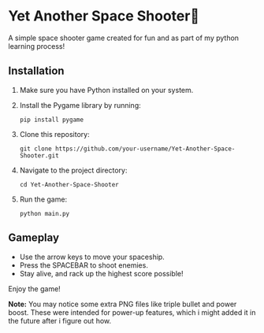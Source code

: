 # Yet Another Space Shooter🚀

A simple space shooter game created for fun and as part of my python learning process!

## Installation
1. Make sure you have Python installed on your system.
 
2. Install the Pygame library by running:
    ```
    pip install pygame
    ```
    
3. Clone this repository:
    ```
    git clone https://github.com/your-username/Yet-Another-Space-Shooter.git
    ```
    
4. Navigate to the project directory:
    ```
    cd Yet-Another-Space-Shooter
    ```
    
5. Run the game:
    ```
    python main.py
    ```

## Gameplay
- Use the arrow keys to move your spaceship.
- Press the SPACEBAR to shoot enemies.
- Stay alive, and rack up the highest score possible!

Enjoy the game!

**Note:** You may notice some extra PNG files like triple bullet and power boost. These were intended for power-up features, which i might added it in the future after i figure out how.

